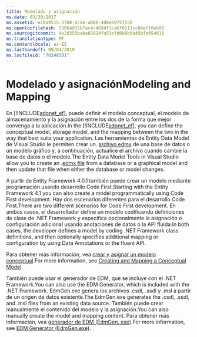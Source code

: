 ```yaml
---
title: Modelado y asignación
ms.date: 03/30/2017
ms.assetid: ec8a9515-3708-4cde-a688-4d8e6975f150
ms.openlocfilehash: 33064d35b7ac4c469df3ca6f0111cc84ef10eb08
ms.sourcegitcommit: 4e2d355baba82814fa53efd6b8bbb45bfe054d11
ms.translationtype: MT
ms.contentlocale: es-ES
ms.lasthandoff: 09/04/2019
ms.locfileid: "70248501"
---
```

# <a name="modeling-and-mapping"></a><span data-ttu-id="eb464-102">Modelado y asignación</span><span class="sxs-lookup"><span data-stu-id="eb464-102">Modeling and Mapping</span></span>
<span data-ttu-id="eb464-103">En [!INCLUDE[adonet_ef](../../../../../includes/adonet-ef-md.md)], puede definir el modelo conceptual, el modelo de almacenamiento y la asignación entre los dos de la forma que mejor convenga a la aplicación.</span><span class="sxs-lookup"><span data-stu-id="eb464-103">In the [!INCLUDE[adonet_ef](../../../../../includes/adonet-ef-md.md)], you can define the conceptual model, storage model, and the mapping between the two in the way that best suits your application.</span></span> <span data-ttu-id="eb464-104">Las herramientas de Entity Data Model de Visual Studio le permiten crear un. [archivo edmx](https://docs.microsoft.com/previous-versions/dotnet/netframework-4.0/cc982042(v=vs.100)) de una base de datos o un modelo gráfico y, a continuación, actualice el archivo cuando cambie la base de datos o el modelo.</span><span class="sxs-lookup"><span data-stu-id="eb464-104">The Entity Data Model Tools in Visual Studio allow you to create an .[edmx file](https://docs.microsoft.com/previous-versions/dotnet/netframework-4.0/cc982042(v=vs.100)) from a database or a graphical model and then update that file when either the database or model changes.</span></span>  
  
 <span data-ttu-id="eb464-105">A partir de Entity Framework 4.0.1 también puede crear un modelo mediante programación usando desarrollo Code First.</span><span class="sxs-lookup"><span data-stu-id="eb464-105">Starting with the Entity Framework 4.1 you can also create a model programmatically using Code First development.</span></span> <span data-ttu-id="eb464-106">Hay dos escenarios diferentes para el desarrollo Code First.</span><span class="sxs-lookup"><span data-stu-id="eb464-106">There are two different scenarios for Code First development.</span></span> <span data-ttu-id="eb464-107">En ambos casos, el desarrollador define un modelo codificando definiciones de clase de .NET Framework y especifica opcionalmente la asignación o configuración adicional usando anotaciones de datos o la API fluida.</span><span class="sxs-lookup"><span data-stu-id="eb464-107">In both cases, the developer defines a model by coding .NET Framework class definitions, and then optionally specifies additional mapping or configuration by using Data Annotations or the fluent API.</span></span>  
  
 <span data-ttu-id="eb464-108">Para obtener más información, vea [crear y asignar un modelo conceptual](https://go.microsoft.com/fwlink/?LinkId=235016).</span><span class="sxs-lookup"><span data-stu-id="eb464-108">For more information, see [Creating and Mapping a Conceptual Model](https://go.microsoft.com/fwlink/?LinkId=235016).</span></span>  
  
 <span data-ttu-id="eb464-109">También puede usar el generador de EDM, que se incluye con el .NET Framework.</span><span class="sxs-lookup"><span data-stu-id="eb464-109">You can also use the EDM Generator, which is included with the .NET Framework.</span></span> <span data-ttu-id="eb464-110">EdmGen.exe genera los archivos .csdl, .ssdl y .msl a partir de un origen de datos existente.</span><span class="sxs-lookup"><span data-stu-id="eb464-110">The EdmGen.exe generates the .csdl, .ssdl, and .msl files from an existing data source.</span></span> <span data-ttu-id="eb464-111">También puede crear manualmente el contenido del modelo y la asignación.</span><span class="sxs-lookup"><span data-stu-id="eb464-111">You can also manually create the model and mapping content.</span></span> <span data-ttu-id="eb464-112">Para obtener más información, vea [generador de EDM (EdmGen. exe)](edm-generator-edmgen-exe.md).</span><span class="sxs-lookup"><span data-stu-id="eb464-112">For more information, see [EDM Generator (EdmGen.exe)](edm-generator-edmgen-exe.md).</span></span>
